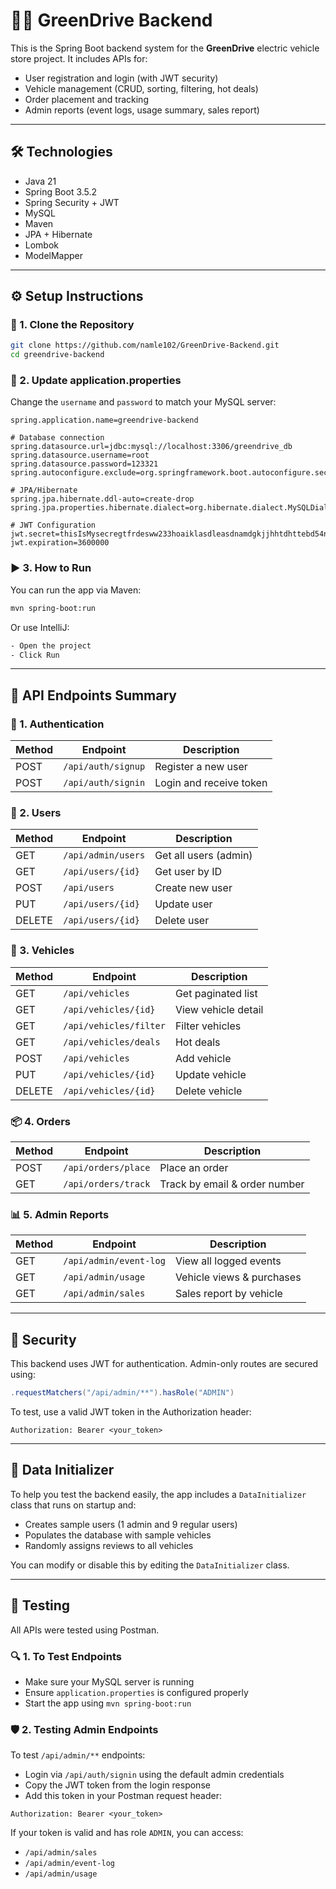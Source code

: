 # 🍃🚗 GreenDrive Backend

This is the Spring Boot backend system for the **GreenDrive** electric vehicle store project. It includes APIs for:

* User registration and login (with JWT security)
* Vehicle management (CRUD, sorting, filtering, hot deals)
* Order placement and tracking
* Admin reports (event logs, usage summary, sales report)

---

## 🛠️ Technologies

* Java 21
* Spring Boot 3.5.2
* Spring Security + JWT
* MySQL
* Maven
* JPA + Hibernate
* Lombok
* ModelMapper

---

## ⚙️ Setup Instructions

### 🧬 1. Clone the Repository

```bash
git clone https://github.com/namle102/GreenDrive-Backend.git
cd greendrive-backend
```

### 📝 2. Update application.properties

Change the `username` and `password` to match your MySQL server:

```properties
spring.application.name=greendrive-backend

# Database connection
spring.datasource.url=jdbc:mysql://localhost:3306/greendrive_db
spring.datasource.username=root
spring.datasource.password=123321
spring.autoconfigure.exclude=org.springframework.boot.autoconfigure.security.servlet.SecurityAutoConfiguration

# JPA/Hibernate
spring.jpa.hibernate.ddl-auto=create-drop
spring.jpa.properties.hibernate.dialect=org.hibernate.dialect.MySQLDialect

# JWT Configuration
jwt.secret=thisIsMysecregtfrdesww233hoaiklasdleasdnamdgkjjhhtdhttebd54ns8877465sbbdd
jwt.expiration=3600000
```

### ▶️ 3. How to Run

You can run the app via Maven:

```bash
mvn spring-boot:run
```

Or use IntelliJ:

```bash
- Open the project
- Click Run
```

---

## 🔌 API Endpoints Summary

### 🔐 1. Authentication

| Method | Endpoint           | Description             |
| ------ | ------------------ | ----------------------- |
| POST   | `/api/auth/signup` | Register a new user     |
| POST   | `/api/auth/signin` | Login and receive token |

### 👥 2. Users

| Method | Endpoint           | Description           |
| ------ | ------------------ | --------------------- |
| GET    | `/api/admin/users` | Get all users (admin) |
| GET    | `/api/users/{id}`  | Get user by ID        |
| POST   | `/api/users`       | Create new user       |
| PUT    | `/api/users/{id}`  | Update user           |
| DELETE | `/api/users/{id}`  | Delete user           |

### 🚗 3. Vehicles

| Method | Endpoint               | Description         |
| ------ | ---------------------- | ------------------- |
| GET    | `/api/vehicles`        | Get paginated list  |
| GET    | `/api/vehicles/{id}`   | View vehicle detail |
| GET    | `/api/vehicles/filter` | Filter vehicles     |
| GET    | `/api/vehicles/deals`  | Hot deals           |
| POST   | `/api/vehicles`        | Add vehicle         |
| PUT    | `/api/vehicles/{id}`   | Update vehicle      |
| DELETE | `/api/vehicles/{id}`   | Delete vehicle      |

### 📦 4. Orders

| Method | Endpoint            | Description                   |
| ------ | ------------------- | ----------------------------- |
| POST   | `/api/orders/place` | Place an order                |
| GET    | `/api/orders/track` | Track by email & order number |

### 📊 5. Admin Reports

| Method | Endpoint               | Description               |
| ------ | ---------------------- | ------------------------- |
| GET    | `/api/admin/event-log` | View all logged events    |
| GET    | `/api/admin/usage`     | Vehicle views & purchases |
| GET    | `/api/admin/sales`     | Sales report by vehicle   |

---

## 🔐 Security

This backend uses JWT for authentication. Admin-only routes are secured using:

```java
.requestMatchers("/api/admin/**").hasRole("ADMIN")
```

To test, use a valid JWT token in the Authorization header:

```http
Authorization: Bearer <your_token>
```

---

## 🧪 Data Initializer

To help you test the backend easily, the app includes a `DataInitializer` class that runs on startup and:

* Creates sample users (1 admin and 9 regular users)
* Populates the database with sample vehicles
* Randomly assigns reviews to all vehicles

You can modify or disable this by editing the `DataInitializer` class.

---

## 🧷 Testing

All APIs were tested using Postman.

### 🔍 1. To Test Endpoints

* Make sure your MySQL server is running
* Ensure `application.properties` is configured properly
* Start the app using `mvn spring-boot:run`

### 🛡️ 2. Testing Admin Endpoints

To test `/api/admin/**` endpoints:

* Login via `/api/auth/signin` using the default admin credentials
* Copy the JWT token from the login response
* Add this token in your Postman request header:

```http
Authorization: Bearer <your_token>
```

If your token is valid and has role `ADMIN`, you can access:

* `/api/admin/sales`
* `/api/admin/event-log`
* `/api/admin/usage`
